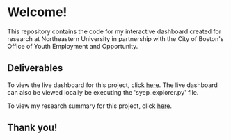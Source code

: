 # Welcome!
This repository contains the code for my interactive dashboard created for research at Northeastern University in partnership with the City of Boston's Office of Youth Employment 
and Opportunity.

## Deliverables
To view the live dashboard for this project, click [here](https://syep.onrender.com/syep_explorer). The live dashboard can also be viewed locally be executing the 'syep_explorer.py' file.

To view my research summary for this project, click [here](https://drive.google.com/file/d/15-gIr20h_71xzMmDmiTn06LZZO7-dOjb/view?usp=sharing). 

## Thank you!
